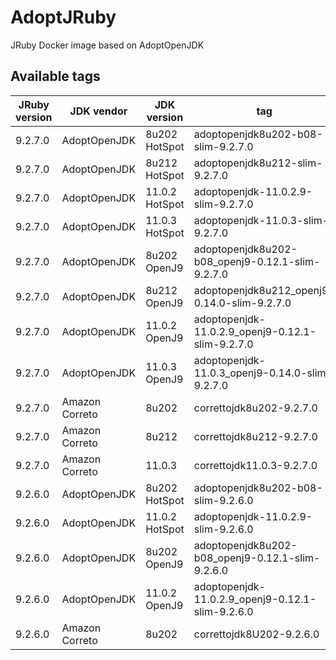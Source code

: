 # AdoptJRuby
JRuby Docker image based on AdoptOpenJDK

## Available tags

| JRuby version | JDK vendor     | JDK version    | tag  |
|---------------|----------------|--------------- |------|
| 9.2.7.0       | AdoptOpenJDK   | 8u202 HotSpot  | adoptopenjdk8u202-b08-slim-9.2.7.0 |
| 9.2.7.0       | AdoptOpenJDK   | 8u212 HotSpot  | adoptopenjdk8u212-slim-9.2.7.0 |
| 9.2.7.0       | AdoptOpenJDK   | 11.0.2 HotSpot | adoptopenjdk-11.0.2.9-slim-9.2.7.0 |
| 9.2.7.0       | AdoptOpenJDK   | 11.0.3 HotSpot | adoptopenjdk-11.0.3-slim-9.2.7.0 |
| 9.2.7.0       | AdoptOpenJDK   | 8u202 OpenJ9   | adoptopenjdk8u202-b08_openj9-0.12.1-slim-9.2.7.0 |
| 9.2.7.0       | AdoptOpenJDK   | 8u212 OpenJ9   | adoptopenjdk8u212_openj9-0.14.0-slim-9.2.7.0 |
| 9.2.7.0       | AdoptOpenJDK   | 11.0.2 OpenJ9  | adoptopenjdk-11.0.2.9_openj9-0.12.1-slim-9.2.7.0 |
| 9.2.7.0       | AdoptOpenJDK   | 11.0.3 OpenJ9  | adoptopenjdk-11.0.3_openj9-0.14.0-slim-9.2.7.0 |
| 9.2.7.0       | Amazon Correto | 8u202          | correttojdk8u202-9.2.7.0 |
| 9.2.7.0       | Amazon Correto | 8u212          | correttojdk8u212-9.2.7.0 |
| 9.2.7.0       | Amazon Correto | 11.0.3         | correttojdk11.0.3-9.2.7.0 |
| 9.2.6.0       | AdoptOpenJDK   | 8u202 HotSpot  | adoptopenjdk8u202-b08-slim-9.2.6.0 |
| 9.2.6.0       | AdoptOpenJDK   | 11.0.2 HotSpot | adoptopenjdk-11.0.2.9-slim-9.2.6.0 |
| 9.2.6.0       | AdoptOpenJDK   | 8u202 OpenJ9   | adoptopenjdk8u202-b08_openj9-0.12.1-slim-9.2.6.0 |
| 9.2.6.0       | AdoptOpenJDK   | 11.0.2 OpenJ9  | adoptopenjdk-11.0.2.9_openj9-0.12.1-slim-9.2.6.0 |
| 9.2.6.0       | Amazon Correto | 8u202          | correttojdk8U202-9.2.6.0 |
